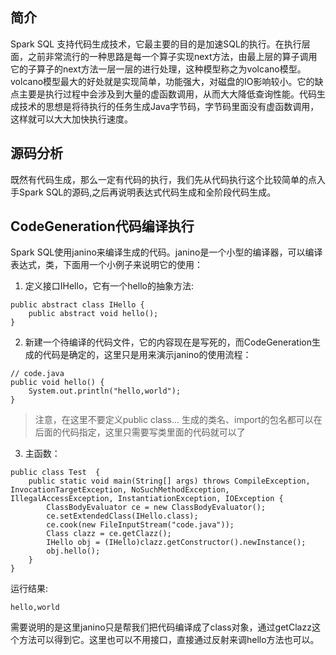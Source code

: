 ## 简介
Spark SQL 支持代码生成技术，它最主要的目的是加速SQL的执行。在执行层面，之前非常流行的一种思路是每一个算子实现next方法，由最上层的算子调用它的子算子的next方法一层一层的进行处理，这种模型称之为volcano模型。volcano模型最大的好处就是实现简单，功能强大，对磁盘的IO影响较小。它的缺点主要是执行过程中会涉及到大量的虚函数调用，从而大大降低查询性能。代码生成技术的思想是将待执行的任务生成Java字节码，字节码里面没有虚函数调用，这样就可以大大加快执行速度。

## 源码分析
既然有代码生成，那么一定有代码的执行，我们先从代码执行这个比较简单的点入手Spark SQL的源码,之后再说明表达式代码生成和全阶段代码生成。

## CodeGeneration代码编译执行
Spark SQL使用janino来编译生成的代码。janino是一个小型的编译器，可以编译表达式，类，下面用一个小例子来说明它的使用：

1. 定义接口IHello，它有一个hello的抽象方法:
```
public abstract class IHello {
    public abstract void hello();
}
```

2. 新建一个待编译的代码文件，它的内容现在是写死的，而CodeGeneration生成的代码是确定的，这里只是用来演示janino的使用流程：
```
// code.java
public void hello() {
    System.out.println("hello,world");
}
```
> 注意，在这里不要定义public class... 生成的类名、import的包名都可以在后面的代码指定，这里只需要写类里面的代码就可以了

3. 主函数：
```
public class Test  {
    public static void main(String[] args) throws CompileException, InvocationTargetException, NoSuchMethodException, IllegalAccessException, InstantiationException, IOException {
        ClassBodyEvaluator ce = new ClassBodyEvaluator();
        ce.setExtendedClass(IHello.class);
        ce.cook(new FileInputStream("code.java"));
        Class clazz = ce.getClazz();
        IHello obj = (IHello)clazz.getConstructor().newInstance();
        obj.hello();
    }
}
```

运行结果:
```
hello,world
```

需要说明的是这里janino只是帮我们把代码编译成了class对象，通过getClazz这个方法可以得到它。这里也可以不用接口，直接通过反射来调hello方法也可以。
